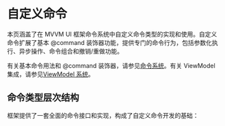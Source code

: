 # 自定义命令

本页涵盖了在 MVVM UI 框架命令系统中自定义命令类型的实现和使用。自定义命令扩展了基本 @command 装饰器功能，提供专门的命令行为，包括参数化执行、异步操作、命令组合和撤销/重做功能。

有关基本命令用法和 @command 装饰器，请参见[命令系统](04-03-02-03-command-system.md)。有关 ViewModel 集成，请参见[ViewModel 系统](04-03-02-01-viewmodel-system.md)。

## 命令类型层次结构

框架提供了一套全面的命令接口和实现，构成了自定义命令开发的基础：